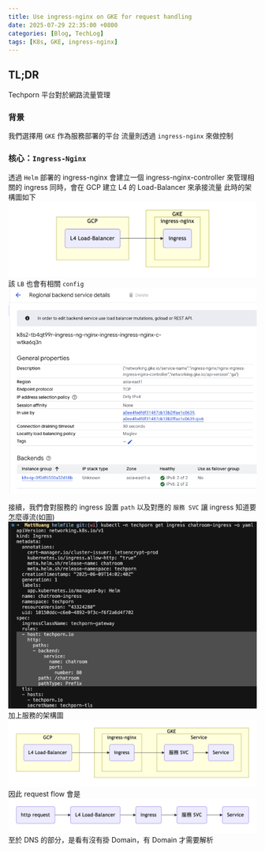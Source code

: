 ```yaml
---
title: Use ingress-nginx on GKE for request handling
date: 2025-07-29 22:35:00 +0800
categories: [Blog, TechLog]
tags: [K8s, GKE, ingress-nginx]
---
```


## TL;DR
Techporn 平台對於網路流量管理

### 背景
我們選擇用 `GKE` 作為服務部署的平台
流量則透過 `ingress-nginx` 來做控制

### 核心：`Ingress-Nginx`
透過 `Helm` 部署的 ingress-nginx 會建立一個 ingress-nginx-controller 來管理相關的 ingress
同時，會在 GCP 建立 L4 的 Load-Balancer 來承接流量
此時的架構圖如下
![graph-1](../assets/post/GKE-ingress-nginx/graph-1.png)
該 `LB` 也會有相關 `config`
![LB](../assets/post/GKE-ingress-nginx/LB-config.png)

接續，我們會對服務的 ingress 設置 `path` 以及對應的 `服務 SVC`
讓 ingress 知道要怎麼導流(如圖)
![ingress_config](../assets/post/GKE-ingress-nginx/ingress-config.png)
加上服務的架構圖
![graph-2](../assets/post/GKE-ingress-nginx/graph-2.png)
因此 request flow 會是
![graph-3](../assets/post/GKE-ingress-nginx/graph-3.png)
至於 DNS 的部分，是看有沒有掛 Domain，有 Domain 才需要解析
